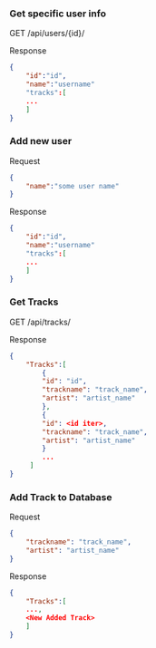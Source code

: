 ### Get specific user info

GET /api/users/{id}/

Response

```json
{
    "id":"id",
    "name":"username"
    "tracks":[
    ...
    ]
}
```



### Add new user

Request

```json
{
    "name":"some user name"
}
```

Response

```json
{
    "id":"id",
    "name":"username"
    "tracks":[
    ...
    ]
}
```

### Get Tracks

GET /api/tracks/

Response

```json
{
    "Tracks":[
        {
        "id": "id",
        "trackname": "track_name",
        "artist": "artist_name"
        },
        {
        "id": <id iter>,
        "trackname": "track_name",
        "artist": "artist_name"
        }
        ...
     ]
}
```

### Add Track to Database

Request

```json
{
    "trackname": "track_name",
    "artist": "artist_name"
}
```

Response

```json
{
    "Tracks":[
    ...,
    <New Added Track>
    ]
}
```


